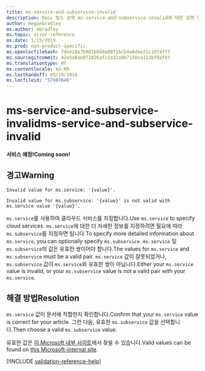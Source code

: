 ```yaml
---
title: ms-service-and-subservice-invalid
description: Docs 빌드 문제 ms-service-and-subservice-invalid에 대한 설명 및 해결 방법
author: meganbradley
ms.author: mbradley
ms.topic: error-reference
ms.date: 1/15/2019
ms.prod: non-product-specific
ms.openlocfilehash: 7dee18e7b902b660a8071bcb4a0dee21c19f4f7f
ms.sourcegitcommit: 42e5a6ae071826afc2a32a9b7150ca113b39afdf
ms.translationtype: HT
ms.contentlocale: ko-KR
ms.lasthandoff: 03/19/2019
ms.locfileid: "57987646"
---
```

# <a name="ms-service-and-subservice-invalid"></a><span data-ttu-id="81dc5-103">ms-service-and-subservice-invalid</span><span class="sxs-lookup"><span data-stu-id="81dc5-103">ms-service-and-subservice-invalid</span></span>

<span data-ttu-id="81dc5-104">**서비스 예정!**</span><span class="sxs-lookup"><span data-stu-id="81dc5-104">**Coming soon!**</span></span>

## <a name="warning"></a><span data-ttu-id="81dc5-105">경고</span><span class="sxs-lookup"><span data-stu-id="81dc5-105">Warning</span></span>

`Invalid value for ms.service: '{value}'.`

`Invalid value for ms.subservice: '{value}' is not valid with ms.service value '{value}'.`

<span data-ttu-id="81dc5-106">`ms.service`를 사용하여 클라우드 서비스를 지정합니다.</span><span class="sxs-lookup"><span data-stu-id="81dc5-106">Use `ms.service` to specify cloud services.</span></span> <span data-ttu-id="81dc5-107">`ms.service`에 대한 더 자세한 정보를 지정하려면 필요에 따라 `ms.subservice`를 지정하면 됩니다.</span><span class="sxs-lookup"><span data-stu-id="81dc5-107">To specify more detailed information about `ms.service`, you can optionally specify `ms.subservice`.</span></span> <span data-ttu-id="81dc5-108">`ms.service` 및 `ms.subservice`의 값은 유효한 쌍이어야 합니다.</span><span class="sxs-lookup"><span data-stu-id="81dc5-108">The values for `ms.service` and `ms.subservice` must be a valid pair.</span></span> <span data-ttu-id="81dc5-109">`ms.service` 값이 잘못되었거나, `ms.subservice` 값이 `ms.service`와 유효한 쌍이 아닙니다.</span><span class="sxs-lookup"><span data-stu-id="81dc5-109">Either your `ms.service` value is invalid, or your `ms.subservice` value is not a valid pair with your `ms.service`.</span></span>

## <a name="resolution"></a><span data-ttu-id="81dc5-110">해결 방법</span><span class="sxs-lookup"><span data-stu-id="81dc5-110">Resolution</span></span>

<span data-ttu-id="81dc5-111">`ms.service` 값이 문서에 적합한지 확인합니다.</span><span class="sxs-lookup"><span data-stu-id="81dc5-111">Confirm that your `ms.service` value is correct for your article.</span></span> <span data-ttu-id="81dc5-112">그런 다음, 유효한 `ms.subservice` 값을 선택합니다.</span><span class="sxs-lookup"><span data-stu-id="81dc5-112">Then choose a valid `ms.subservice` value.</span></span>

<span data-ttu-id="81dc5-113">유효한 값은 [이 Microsoft 내부 사이트](https://docsmetadatatool.azurewebsites.net/allowlists)에서 찾을 수 있습니다.</span><span class="sxs-lookup"><span data-stu-id="81dc5-113">Valid values can be found on [this Microsoft-internal site](https://docsmetadatatool.azurewebsites.net/allowlists).</span></span>

<!--make sure to add this file to your includes folder and verify the path-->
[!INCLUDE [validation-reference-help](includes/validation-reference-help.md)]

